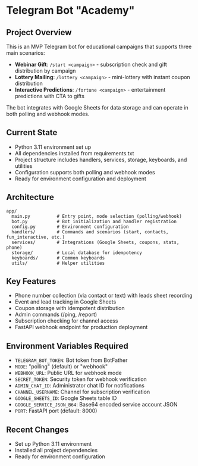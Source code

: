 # Telegram Bot "Academy" 

## Project Overview
This is an MVP Telegram bot for educational campaigns that supports three main scenarios:
- **Webinar Gift**: `/start <campaign>` - subscription check and gift distribution by campaign
- **Lottery Mailing**: `/lottery <campaign>` - mini-lottery with instant coupon distribution  
- **Interactive Predictions**: `/fortune <campaign>` - entertainment predictions with CTA to gifts

The bot integrates with Google Sheets for data storage and can operate in both polling and webhook modes.

## Current State
- Python 3.11 environment set up
- All dependencies installed from requirements.txt
- Project structure includes handlers, services, storage, keyboards, and utilities
- Configuration supports both polling and webhook modes
- Ready for environment configuration and deployment

## Architecture
```
app/
  main.py          # Entry point, mode selection (polling/webhook)
  bot.py           # Bot initialization and handler registration
  config.py        # Environment configuration
  handlers/        # Commands and scenarios (start, contacts, fun_interactive, etc.)
  services/        # Integrations (Google Sheets, coupons, stats, phone)
  storage/         # Local database for idempotency
  keyboards/       # Common keyboards
  utils/           # Helper utilities
```

## Key Features
- Phone number collection (via contact or text) with leads sheet recording
- Event and lead tracking in Google Sheets
- Coupon storage with idempotent distribution
- Admin commands (/ping, /report)
- Subscription checking for channel access
- FastAPI webhook endpoint for production deployment

## Environment Variables Required
- `TELEGRAM_BOT_TOKEN`: Bot token from BotFather
- `MODE`: "polling" (default) or "webhook"
- `WEBHOOK_URL`: Public URL for webhook mode
- `SECRET_TOKEN`: Security token for webhook verification
- `ADMIN_CHAT_ID`: Administrator chat ID for notifications
- `CHANNEL_USERNAME`: Channel for subscription verification
- `GOOGLE_SHEETS_ID`: Google Sheets table ID
- `GOOGLE_SERVICE_JSON_B64`: Base64 encoded service account JSON
- `PORT`: FastAPI port (default: 8000)

## Recent Changes
- Set up Python 3.11 environment
- Installed all project dependencies
- Ready for environment configuration